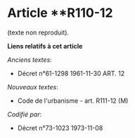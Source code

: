 # Article **R110-12

(texte non reproduit).

**Liens relatifs à cet article**

_Anciens textes_:

  - Décret n°61-1298 1961-11-30 ART. 12

_Nouveaux textes_:

  - Code de l'urbanisme - art. R111-12 (M)

_Codifié par_:

  - Décret n°73-1023 1973-11-08
